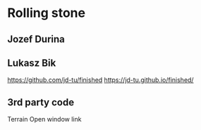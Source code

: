 # Rolling stone

## Jozef Durina
## Lukasz Bik

https://github.com/jd-tu/finished
https://jd-tu.github.io/finished/

## 3rd party code
Terrain
Open window link
